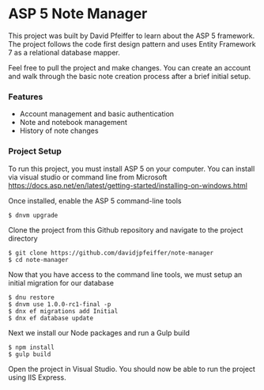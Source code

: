# ASP 5 Note Manager

This project was built by David Pfeiffer to learn about the ASP 5 framework. The project follows the code first design pattern and uses Entity Framework 7 as a relational database mapper.

Feel free to pull the project and make changes. You can create an account and walk through the basic note creation process after a brief initial setup.

### Features

<ul>
<li>Account management and basic authentication</li>
<li>Note and notebook management</li>
<li>History of note changes</li>
</ul>

### Project Setup

To run this project, you must install ASP 5 on your computer. You can install via visual studio or command line from Microsoft https://docs.asp.net/en/latest/getting-started/installing-on-windows.html

Once installed, enable the ASP 5 command-line tools

```
$ dnvm upgrade
```

Clone the project from this Github repository and navigate to the project directory

```
$ git clone https://github.com/davidjpfeiffer/note-manager
$ cd note-manager
```

Now that you have access to the command line tools, we must setup an initial migration for our database

```
$ dnu restore
$ dnvm use 1.0.0-rc1-final -p
$ dnx ef migrations add Initial
$ dnx ef database update
```

Next we install our Node packages and run a Gulp build

```
$ npm install
$ gulp build
```

Open the project in Visual Studio. You should now be able to run the project using IIS Express.
